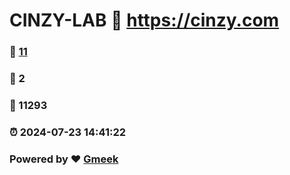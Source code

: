 # CINZY-LAB :link: https://cinzy.com 
### :page_facing_up: [11](https://cinzy.com/tag.html) 
### :speech_balloon: 2 
### :hibiscus: 11293 
### :alarm_clock: 2024-07-23 14:41:22 
### Powered by :heart: [Gmeek](https://github.com/Meekdai/Gmeek)
